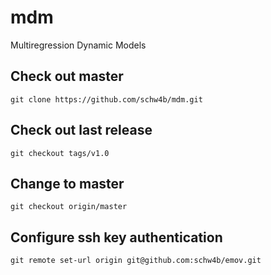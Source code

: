 # mdm
Multiregression Dynamic Models

## Check out master
    git clone https://github.com/schw4b/mdm.git
  
## Check out last release
    git checkout tags/v1.0
  
## Change to master
    git checkout origin/master

## Configure ssh key authentication
    git remote set-url origin git@github.com:schw4b/emov.git
